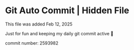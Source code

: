 # Git Auto Commit | Hidden File

This file was added Feb 12, 2025

Just for fun and keeping my daily git commit active 🤪

commit number: 2593982
